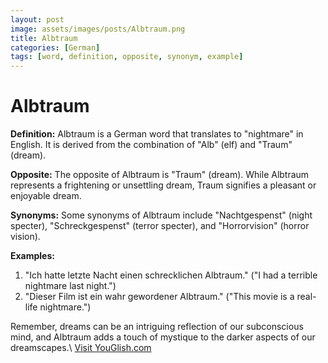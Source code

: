 ```yaml
---
layout: post
image: assets/images/posts/Albtraum.png
title: Albtraum
categories: [German]
tags: [word, definition, opposite, synonym, example]
---
```


# Albtraum

**Definition:** Albtraum is a German word that translates to "nightmare" in English. It is derived from the combination of "Alb" (elf) and "Traum" (dream). 

**Opposite:** The opposite of Albtraum is "Traum" (dream). While Albtraum represents a frightening or unsettling dream, Traum signifies a pleasant or enjoyable dream.

**Synonyms:** Some synonyms of Albtraum include "Nachtgespenst" (night specter), "Schreckgespenst" (terror specter), and "Horrorvision" (horror vision).

**Examples:**
1. "Ich hatte letzte Nacht einen schrecklichen Albtraum." ("I had a terrible nightmare last night.")
2. "Dieser Film ist ein wahr gewordener Albtraum." ("This movie is a real-life nightmare.")

Remember, dreams can be an intriguing reflection of our subconscious mind, and Albtraum adds a touch of mystique to the darker aspects of our dreamscapes.\ <a id="yg-widget-0" class="youglish-widget" data-query="Albtraum" data-lang="german" data-components="8412" data-auto-start="0" data-bkg-color="theme_light" data-title="How%20to%20pronounce%20Albtraum%20in%20German"  rel="nofollow" href="https://youglish.com">Visit YouGlish.com</a><script async src="https://youglish.com/public/emb/widget.js" charset="utf-8"></script>